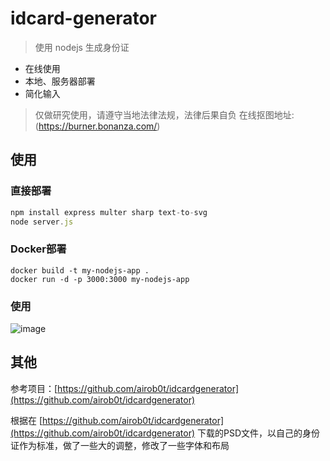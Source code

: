 # idcard-generator

> 使用 nodejs 生成身份证

- 在线使用
- 本地、服务器部署
- 简化输入

> 仅做研究使用，请遵守当地法律法规，法律后果自负
> 在线抠图地址:(https://burner.bonanza.com/)



## 使用
### 直接部署
```javascript
npm install express multer sharp text-to-svg
node server.js
```
### Docker部署
```shell 
docker build -t my-nodejs-app .
docker run -d -p 3000:3000 my-nodejs-app
```

### 使用
![image](https://github.com/taofmvp/simple-IdCardGenerater/assets/155419421/916cde11-b92d-4064-bd64-7b9950fa0df9)


## 其他

参考项目：[https://github.com/airob0t/idcardgenerator](https://github.com/airob0t/idcardgenerator)

根据在 [https://github.com/airob0t/idcardgenerator](https://github.com/airob0t/idcardgenerator) 下载的PSD文件，以自己的身份证作为标准，做了一些大的调整，修改了一些字体和布局
